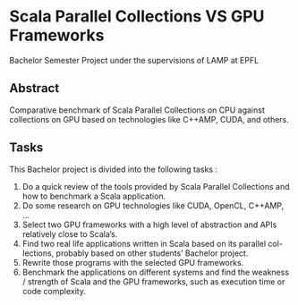 # Scala Parallel Collections VS GPU Frameworks

Bachelor Semester Project under the supervisions of LAMP at EPFL


## Abstract

Comparative benchmark of Scala Parallel Collections on CPU against collections on GPU based on technologies like C++AMP, CUDA, and others.


## Tasks

This Bachelor project is divided into the following tasks :
 1. Do a quick review of the tools provided by Scala Parallel Collections and how to benchmark a Scala application.
 2. Do some research on GPU technologies like CUDA, OpenCL, C++AMP, ...
 3. Select two GPU frameworks with a high level of abstraction and APIs relatively close to Scala’s.
 4. Find two real life applications written in Scala based on its parallel col- lections, probably based on other students’ Bachelor project.
 5. Rewrite those programs with the selected GPU frameworks.
 6. Benchmark the applications on different systems and find the weakness / strength of Scala and the GPU frameworks, such as execution time or code complexity.
